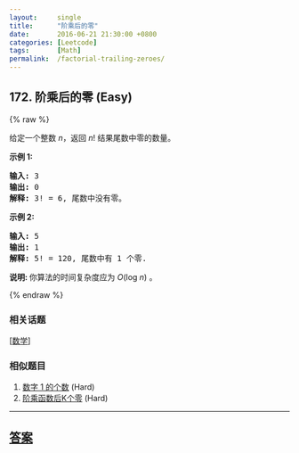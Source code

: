 ```yaml
---
layout:     single
title:      "阶乘后的零"
date:       2016-06-21 21:30:00 +0800
categories: [Leetcode]
tags:       [Math]
permalink:  /factorial-trailing-zeroes/
---
```


## 172. 阶乘后的零 (Easy)

{% raw %}

<p>给定一个整数 <em>n</em>，返回 <em>n</em>! 结果尾数中零的数量。</p>

<p><strong>示例 1:</strong></p>

<pre><strong>输入:</strong> 3
<strong>输出:</strong> 0
<strong>解释:</strong>&nbsp;3! = 6, 尾数中没有零。</pre>

<p><strong>示例&nbsp;2:</strong></p>

<pre><strong>输入:</strong> 5
<strong>输出:</strong> 1
<strong>解释:</strong>&nbsp;5! = 120, 尾数中有 1 个零.</pre>

<p><strong>说明: </strong>你算法的时间复杂度应为&nbsp;<em>O</em>(log&nbsp;<em>n</em>)<em>&nbsp;</em>。</p>

{% endraw %}

### 相关话题
  [[数学](https://github.com/openset/leetcode/tree/master/tag/math/README.md)]

### 相似题目
  1. [数字 1 的个数](/number-of-digit-one) (Hard)
  1. [阶乘函数后K个零](/preimage-size-of-factorial-zeroes-function) (Hard)

---

## [答案](https://github.com/openset/leetcode/tree/master/problems/factorial-trailing-zeroes)
